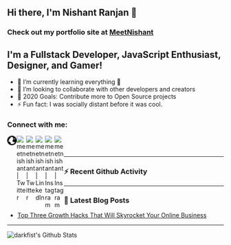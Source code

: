 ## Hi there, I'm Nishant Ranjan 👋
### Check out my portfolio site at [MeetNishant][website]

## I'm a Fullstack Developer, JavaScript Enthusiast, Designer, and Gamer!
- 🌱 I’m currently learning everything 🤣
- 👯 I’m looking to collaborate with other developers and creators
- 🥅 2020 Goals: Contribute more to Open Source projects
- ⚡ Fun fact: I was socially distant before it was cool.

### Connect with me:

[<img align="left" alt="meetnishant.com" width="22px" src="https://raw.githubusercontent.com/iconic/open-iconic/master/svg/globe.svg" />][website]
[<img align="left" alt="meetnishant | Twitter" width="22px" src="https://cdn.jsdelivr.net/npm/simple-icons@v3/icons/facebook.svg" />][facebook]
[<img align="left" alt="meetnishant | Twitter" width="22px" src="https://cdn.jsdelivr.net/npm/simple-icons@v3/icons/twitter.svg" />][twitter]
[<img align="left" alt="meetnishant | LinkedIn" width="22px" src="https://cdn.jsdelivr.net/npm/simple-icons@v3/icons/linkedin.svg" />][linkedin]
[<img align="left" alt="meetnishant | Instagram" width="22px" src="https://cdn.jsdelivr.net/npm/simple-icons@v3/icons/instagram.svg" />][instagram]
[<img align="left" alt="meetnishant | Instagram" width="22px" src="https://cdn.jsdelivr.net/npm/simple-icons@v3/icons/youtube.svg" />][youtube]

<br />
<br />

---

### :zap: Recent Github Activity
  
<!--START_SECTION:activity-->
<!--END_SECTION:activity-->

---

### 📕 Latest Blog Posts
<!-- BLOG-POST-LIST:START -->
- [Top Three Growth Hacks That Will Skyrocket Your Online Business](https://blog.meetnishant.com/top-3-growth-hacks-for-your-online-business/)
<!-- BLOG-POST-LIST:END -->

---

<img align="left" alt="darkfist's Github Stats" src="https://github-readme-stats-darkfist.vercel.app/api?username=darkfist&show_icons=true&hide_border=true" />

[website]: https://meetnishant.com
[facebook]: https://www.facebook.com/nishant.ranjan.180/
[twitter]: https://twitter.com/nishant_1998
[youtube]: https://www.youtube.com/channel/UCR3EfOKNTvn8bqs6kF_dBQQ
[instagram]: https://www.instagram.com/meet_nishant/
[linkedin]: https://www.linkedin.com/in/nishantranjan1998/
